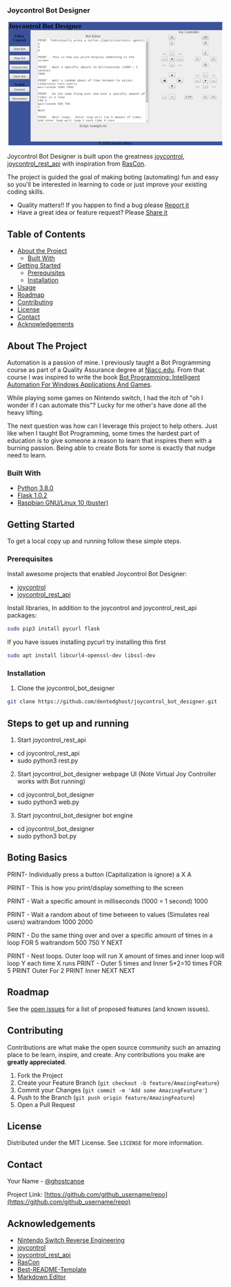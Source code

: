 ###  Joycontrol Bot Designer

![Joycontrol Bot Designer UI](/images/joycontrol_bot_designer_example_smaller.png)

Joycontrol Bot Designer is built upon the greatness [joycontrol](https://github.com/mart1nro/joycontrol), [joycontrol_rest_api](https://github.com/choss/joycontrol_rest_api) with inspiration from [RasCon](https://github.com/SkyoKen/RasCon_NS).

The project is guided the goal of making boting (automating) fun and easy so you'll be interested in learning to code or just improve your existing coding skills.

- Quality matters!!  If you happen to find a bug please [Report it](https://github.com/dentedghost/joycontrol_bot_designer/issues)
- Have a great idea or feature request?  Please [Share it](https://github.com/dentedghost/joycontrol_bot_designer/issues")

## Table of Contents

* [About the Project](#about-the-project)
  * [Built With](#built-with)
* [Getting Started](#getting-started)
  * [Prerequisites](#prerequisites)
  * [Installation](#installation)
* [Usage](#usage)
* [Roadmap](#roadmap)
* [Contributing](#contributing)
* [License](#license)
* [Contact](#contact)
* [Acknowledgements](#acknowledgements)


## About The Project

Automation is a passion of mine.  I previously taught a Bot Programming course as part of a Quality Assurance degree at [Niacc.edu](https://www.niacc.edu/).  From that course I was inspired to write the book [Bot Programming: Intelligent Automation For Windows Applications And Games](https://www.amazon.com/Bot-Programming-Intelligent-Automation-Applications/dp/1453855963).

While playing some games on Nintendo switch,  I had the itch of "oh I wonder if I can automate this"?  Lucky for me other's have done all the heavy lifting.

The next question was how can I leverage this project to help others.  Just like when I taught Bot Programming,  some times the hardest part of education is to give someone a reason to learn that inspires them with a burning passion.  Being able to create Bots for some is exactly that nudge need to learn.

### Built With

* [Python 3.8.0](https://www.python.org/downloads/release/python-380/?ref=codebldr)
* [Flask 1.0.2](https://pypi.org/project/Flask/)
* [Raspbian GNU/Linux 10 (buster)](https://www.raspberrypi.org/blog/buster-the-new-version-of-raspbian/)


## Getting Started

To get a local copy up and running follow these simple steps.

### Prerequisites

Install awesome projects that enabled Joycontrol Bot Designer:
* [joycontrol](https://github.com/mart1nro/joycontrol#installation)
* [joycontrol_rest_api](https://github.com/choss/joycontrol_rest_api#package-requirements)

Install libraries, In addition to the joycontrol and joycontrol_rest_api packages:

```sh
sudo pip3 install pycurl flask
```
If you have issues installing pycurl try installing this first

```sh
sudo apt install libcurl4-openssl-dev libssl-dev
```

### Installation
 
1. Clone the joycontrol_bot_designer
```sh
git clone https://github.com/dentedghost/joycontrol_bot_designer.git
```

## Steps to get up and running
1. Start joycontrol_rest_api
* cd joycontrol_rest_api
* sudo python3 rest.py

2. Start joycontrol_bot_designer webpage UI (Note Virtual Joy Controller works with Bot running)
* cd joycontrol_bot_designer
* sudo python3 web.py

3. Start joycontrol_bot_designer bot engine
* cd joycontrol_bot_designer
* sudo python3 bot.py

## Boting Basics

PRINT- Individually press a button (Capitalization is ignore)
a
X
A

PRINT - This is how you print/display something to the screen

PRINT - Wait a specific amount in milliseconds (1000 = 1 second)
1000

PRINT - Wait a random about of time between to values (Simulates real users)
waitrandom 1000 2000

PRINT - Do the same thing over and over a specific amount of times in a loop
FOR 5
waitrandom 500 750
Y
NEXT

PRINT - Nest loops.  Outer loop will run X amount of times and inner loop will loop Y each time X runs
PRINT - Outer 5 times and Inner 5*2=10 times
FOR 5
PRINT Outer
For 2
PRINT Inner
NEXT
NEXT


<!-- ROADMAP -->
## Roadmap

See the [open issues](https://github.com/dentedghost/joycontrol_bot_designer/issues) for a list of proposed features (and known issues).



<!-- CONTRIBUTING -->
## Contributing

Contributions are what make the open source community such an amazing place to be learn, inspire, and create. Any contributions you make are **greatly appreciated**.

1. Fork the Project
2. Create your Feature Branch (`git checkout -b feature/AmazingFeature`)
3. Commit your Changes (`git commit -m 'Add some AmazingFeature'`)
4. Push to the Branch (`git push origin feature/AmazingFeature`)
5. Open a Pull Request



<!-- LICENSE -->
## License

Distributed under the MIT License. See `LICENSE` for more information.

<!-- CONTACT -->
## Contact

Your Name - [@ghostcanoe](https://twitter.com/ghostcanoe)

Project Link: [https://github.com/github_username/repo](https://github.com/github_username/repo)

<!-- ACKNOWLEDGEMENTS -->
## Acknowledgements

* [Nintendo Switch Reverse Engineering](https://github.com/dekuNukem/Nintendo_Switch_Reverse_Engineering)
* [joycontrol](https://github.com/mart1nro/joycontrol)
* [joycontrol_rest_api](https://github.com/choss/joycontrol_rest_api)
* [RasCon](https://github.com/SkyoKen/RasCon_NS)
* [Best-README-Template](https://github.com/othneildrew/Best-README-Template)
* [Markdown Editor](https://markdown-editor.github.io/)

